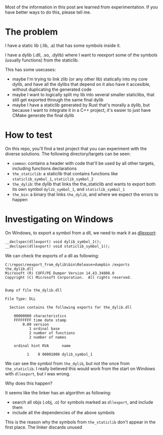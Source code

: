 Most of the information in this post are learned from experimentation. If you have better ways to do this, please tell me.

# The problem

I have a static lib (.lib, .a) that has some symbols inside it.

I have a dylib (.dll, .so, .dylib) where I want to reexport some of the symbols (usually functions) from the staticlib.

This has some usecases:
- maybe I'm trying to link zlib (or any other lib) statically into my core dylib, and have all the dylibs that depend on it also have it accesible, without duplicating the generated code
- maybe I want to logically split my lib into several smaller staticlibs, that still get exported through the same final dylib
- maybe I have a staticlib generated by Rust that's morally a dylib, but because I want to integrate it in a C++ project, it's easier to just have CMake generate the final dylib

# How to test

On this repo, you'll find a test project that you can experiment with the diverse solutions.
The following directory/targets can be seen:
- `common`: contains a header with code that'll be used by all other targets, including functions declarations
- `the_staticlib`: a staticlib that contains functions like `staticlib_symbol_1`, `staticlib_symbol_2`
- `the_dylib`: the dylib that links the the_staticlib and wants to export both its own symbol `dylib_symbol_1`, and `staticlib_symbol_1`
- `the_bin`: a binary that links `the_dylib`, and where we expect the errors to happen

# Investigating on Windows

On Windows, to export a symbol from a dll, we need to mark it as [dllexport](https://learn.microsoft.com/en-us/cpp/cpp/dllexport-dllimport):
```cpp
__declspec(dllexport) void dylib_symbol_1();
__declspec(dllexport) void staticlib_symbol_1();
```

We can check the exports of a dll as following:
```
C:\repos\reexport_from_dylib\bin\Release>dumpbin /exports the_dylib.dll
Microsoft (R) COFF/PE Dumper Version 14.43.34808.0
Copyright (C) Microsoft Corporation.  All rights reserved.


Dump of file the_dylib.dll

File Type: DLL

  Section contains the following exports for the_dylib.dll

    00000000 characteristics
    FFFFFFFF time date stamp
        0.00 version
           1 ordinal base
           2 number of functions
           2 number of names

    ordinal hint RVA      name

          1    0 00001000 dylib_symbol_1
```

We can see the symbol from `the_dylib`, but not the once from `the_staticlib`. I really believed this would work from the start on Windows with `dllexport`, but I was wrong.

Why does this happen?

It seems like the linker has an algorithm as following:
- search all objs (.obj, .o) for symbols marked as `dllexport`, and include them
- include all the dependencies of the above symbols

This is the reason why the symbols from `the_staticlib` don't appear in the first place. The linker discards unused 